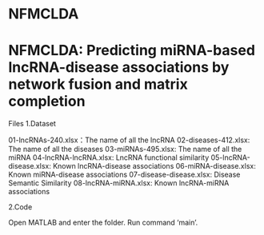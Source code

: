 # NFMCLDA
NFMCLDA: Predicting miRNA-based lncRNA-disease associations by network fusion and matrix completion
=================
Files
1.Dataset

01-lncRNAs-240.xlsx：The name of all the lncRNA
02-diseases-412.xlsx: The name of all the diseases
03-miRNAs-495.xlsx: The name of all the miRNA
04-lncRNA-lncRNA.xlsx: LncRNA functional similarity
05-lncRNA-disease.xlsx: Known lncRNA-disease associations
06-miRNA-disease.xlsx: Known miRNA-disease associations
07-disease-disease.xlsx: Disease Semantic Similarity
08-lncRNA-miRNA.xlsx: Known lncRNA-miRNA associations

2.Code

Open MATLAB and enter the folder.
Run command ‘main’. 

